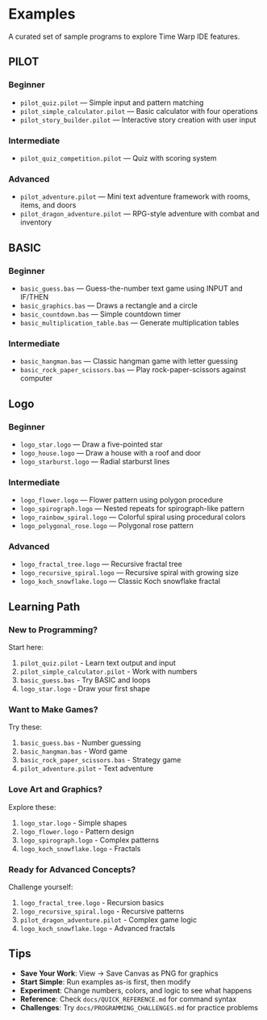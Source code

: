 # Examples

A curated set of sample programs to explore Time Warp IDE features.

## PILOT

### Beginner
- `pilot_quiz.pilot` — Simple input and pattern matching
- `pilot_simple_calculator.pilot` — Basic calculator with four operations
- `pilot_story_builder.pilot` — Interactive story creation with user input

### Intermediate
- `pilot_quiz_competition.pilot` — Quiz with scoring system

### Advanced
- `pilot_adventure.pilot` — Mini text adventure framework with rooms, items, and doors
- `pilot_dragon_adventure.pilot` — RPG-style adventure with combat and inventory

## BASIC

### Beginner
- `basic_guess.bas` — Guess-the-number text game using INPUT and IF/THEN
- `basic_graphics.bas` — Draws a rectangle and a circle
- `basic_countdown.bas` — Simple countdown timer
- `basic_multiplication_table.bas` — Generate multiplication tables

### Intermediate
- `basic_hangman.bas` — Classic hangman game with letter guessing
- `basic_rock_paper_scissors.bas` — Play rock-paper-scissors against computer

## Logo

### Beginner
- `logo_star.logo` — Draw a five-pointed star
- `logo_house.logo` — Draw a house with a roof and door
- `logo_starburst.logo` — Radial starburst lines

### Intermediate
- `logo_flower.logo` — Flower pattern using polygon procedure
- `logo_spirograph.logo` — Nested repeats for spirograph-like pattern
- `logo_rainbow_spiral.logo` — Colorful spiral using procedural colors
- `logo_polygonal_rose.logo` — Polygonal rose pattern

### Advanced
- `logo_fractal_tree.logo` — Recursive fractal tree
- `logo_recursive_spiral.logo` — Recursive spiral with growing size
- `logo_koch_snowflake.logo` — Classic Koch snowflake fractal

## Learning Path

### New to Programming?
Start here:
1. `pilot_quiz.pilot` - Learn text output and input
2. `pilot_simple_calculator.pilot` - Work with numbers
3. `basic_guess.bas` - Try BASIC and loops
4. `logo_star.logo` - Draw your first shape

### Want to Make Games?
Try these:
1. `basic_guess.bas` - Number guessing
2. `basic_hangman.bas` - Word game
3. `basic_rock_paper_scissors.bas` - Strategy game
4. `pilot_adventure.pilot` - Text adventure

### Love Art and Graphics?
Explore these:
1. `logo_star.logo` - Simple shapes
2. `logo_flower.logo` - Pattern design
3. `logo_spirograph.logo` - Complex patterns
4. `logo_koch_snowflake.logo` - Fractals

### Ready for Advanced Concepts?
Challenge yourself:
1. `logo_fractal_tree.logo` - Recursion basics
2. `logo_recursive_spiral.logo` - Recursive patterns
3. `pilot_dragon_adventure.pilot` - Complex game logic
4. `logo_koch_snowflake.logo` - Advanced fractals

## Tips

- **Save Your Work**: View → Save Canvas as PNG for graphics
- **Start Simple**: Run examples as-is first, then modify
- **Experiment**: Change numbers, colors, and logic to see what happens
- **Reference**: Check `docs/QUICK_REFERENCE.md` for command syntax
- **Challenges**: Try `docs/PROGRAMMING_CHALLENGES.md` for practice problems

